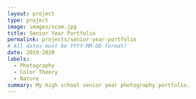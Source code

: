 ```yaml
---
layout: project
type: project
image: images/scam.jpg
title: Senior Year Portfolio
permalink: projects/senior-year-portfolio
# All dates must be YYYY-MM-DD format!
date: 2019-2020
labels:
  - Photography
  - Color Theory
  - Nature
summary: My high school senior year photography portfolio.
---
```

